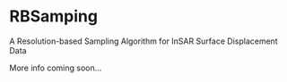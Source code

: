 # RBSamping
A Resolution-based Sampling Algorithm for InSAR Surface Displacement Data

More info coming soon...

